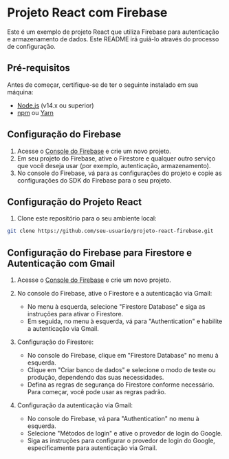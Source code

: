# Projeto React com Firebase

Este é um exemplo de projeto React que utiliza Firebase para autenticação e armazenamento de dados. Este README irá guiá-lo através do processo de configuração.

## Pré-requisitos

Antes de começar, certifique-se de ter o seguinte instalado em sua máquina:

- [Node.js](https://nodejs.org/) (v14.x ou superior)
- [npm](https://www.npmjs.com/) ou [Yarn](https://yarnpkg.com/)

## Configuração do Firebase

1. Acesse o [Console do Firebase](https://console.firebase.google.com/) e crie um novo projeto.
2. Em seu projeto do Firebase, ative o Firestore e qualquer outro serviço que você deseja usar (por exemplo, autenticação, armazenamento).
3. No console do Firebase, vá para as configurações do projeto e copie as configurações do SDK do Firebase para o seu projeto.

## Configuração do Projeto React

1. Clone este repositório para o seu ambiente local:

```bash
git clone https://github.com/seu-usuario/projeto-react-firebase.git
```
## Configuração do Firebase para Firestore e Autenticação com Gmail

1. Acesse o [Console do Firebase](https://console.firebase.google.com/) e crie um novo projeto.

2. No console do Firebase, ative o Firestore e a autenticação via Gmail:

   - No menu à esquerda, selecione "Firestore Database" e siga as instruções para ativar o Firestore.
   - Em seguida, no menu à esquerda, vá para "Authentication" e habilite a autenticação via Gmail.

3. Configuração do Firestore:

   - No console do Firebase, clique em "Firestore Database" no menu à esquerda.
   - Clique em "Criar banco de dados" e selecione o modo de teste ou produção, dependendo das suas necessidades.
   - Defina as regras de segurança do Firestore conforme necessário. Para começar, você pode usar as regras padrão.

4. Configuração da autenticação via Gmail:

   - No console do Firebase, vá para "Authentication" no menu à esquerda.
   - Selecione "Métodos de login" e ative o provedor de login do Google.
   - Siga as instruções para configurar o provedor de login do Google, especificamente para autenticação via Gmail.

